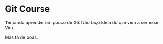 # Git Course

Tentando aprender um pouco de Git. Não faço ideia do que vem a ser esse Vim.

Mas tá de boas. 
